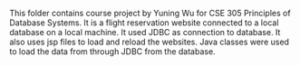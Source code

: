   This folder contains course project by Yuning Wu for CSE 305 Principles of Database Systems. It is a flight reservation website connected
to a local database on a local machine. It used JDBC as connection to database. It also uses jsp files to load and reload the websites. 
Java classes were used to load the data from through JDBC from the database.

